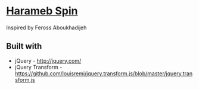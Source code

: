 # [Harameb Spin](http://harambe.wesleytian.com)

Inspired by Feross Aboukhadijeh
## Built with

* jQuery - <http://jquery.com/>
* jQuery Transform - <https://github.com/louisremi/jquery.transform.js/blob/master/jquery.transform.js>